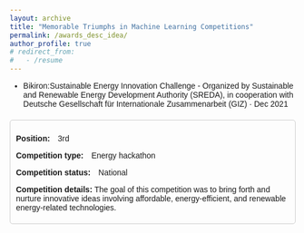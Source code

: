 ```yaml
---
layout: archive
title: "Memorable Triumphs in Machine Learning Competitions"
permalink: /awards_desc_idea/
author_profile: true
# redirect_from:
#   - /resume
---
```



<html>

<head>
  <meta charset="UTF-8">
  <!-- <title>Bikiron:Sustainable Energy Innovation Challenge</title> -->
  <ul><li> Bikiron:Sustainable Energy Innovation Challenge - Organized by Sustainable and Renewable Energy Development Authority (SREDA), in cooperation with Deutsche Gesellschaft für Internationale Zusammenarbeit (GIZ) · Dec 2021 </li> </ul>
  <style>
    body {
      font-family: Arial, sans-serif;
      margin: 20px;
    }

    h1 {
    }

    p {
      margin-bottom: 10px;
    }

    .competition-details {
      margin-top: 20px;
      border: 1px solid #ccc;
      padding: 10px;
      border-radius: 5px;
    }

    .label {
      font-weight: bold;
    }

    .value {
      margin-left: 10px;
    }
  </style>
</head>

<body>
  <div class="competition-details">
    <p><span class="label">Position:</span> <span class="value">3rd</span></p>
    <p><span class="label">Competition type:</span> <span class="value">Energy hackathon</span></p>
    <p><span class="label">Competition status:</span> <span class="value">National</span></p>
    <p><span class="label">Competition details:</span> The goal of this competition was to bring forth and nurture innovative ideas involving affordable, energy-efficient, and renewable energy-related technologies.</p>
  </div>
</body>

</html>



<!--  
- 3rd - Bikiron:Sustainable Energy Innovation Challenge -Organized by Sustainable and Renewable Energy Development Authority (SREDA), in cooperation with Deutsche Gesellschaft für Internationale Zusammenarbeit (GIZ) 
- SemiFinalist- Bizmaestros 2021 - Unilever Bangladesh Limited
- Battle of brains 2020 - Green University Bangladesh
- Art on article
- Idea innovation 
- Startkoro
- Graphics poster design
- National eassay writing competition 
- Online covid19 solution contest
- Call for nation
- University day 2020
  -->



